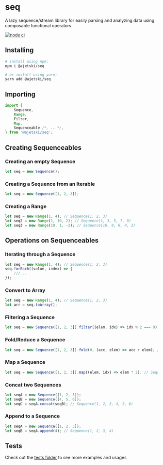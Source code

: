 # seq

A lazy sequence/stream library for easily parsing and analyzing data using composable functional operators

[![node ci](https://github.com/Ajetski/seq/actions/workflows/node-ci.yml/badge.svg)](https://github.com/Ajetski/seq/actions/workflows/node-ci.yml)

## Installing

```bash
# install using npm:
npm i @ajetski/seq

# or install using yarn:
yarn add @ajetski/seq
```

## Importing

```ts
import {
	Sequence,
	Range,
	Filter,
	Map,
	Sequenceable /*, ...*/,
} from '@ajetski/seq';
```

## Creating Sequenceables

### Creating an empty Sequence

```ts
let seq = new Sequence();
```

### Creating a Sequence from an Iterable

```ts
let seq = new Sequence([1, 2, 3]);
```

### Creating a Range

```ts
let seq = new Range(1, 4); // Sequence(1, 2, 3)
let seq2 = new Range(1, 10, 2); // Sequence(1, 3, 5, 7, 9)
let seq3 = new Range(10, 1, -2); // Sequence(10, 8, 6, 4, 2)
```

## Operations on Sequenceables

### Iterating through a Sequence

```ts
let seq = new Range(1, 4); // Sequence(1, 2, 3)
seq.forEach((value, index) => {
	///...
});
```

### Convert to Array

```ts
let seq = new Range(1, 4); // Sequence(1, 2, 3)
let arr = seq.toArray();
```

### Filtering a Sequence

```ts
let seq = new Sequence([1, 2, 3]).filter((elem, idx) => idx % 2 === 0); // Sequence(1, 3)
```

### Fold/Reduce a Sequence

```ts
let seq = new Sequence([1, 2, 3]).fold(0, (acc, elem) => acc + elem); // 6
```

### Map a Sequence

```ts
let seq = new Sequence([1, 2, 3]).map((elem, idx) => elem * 2); // Sequence(2, 4, 6)
```

### Concat two Sequences

```ts
let seqA = new Sequence([1, 2, 3]);
let seqB = new Sequence([4, 5, 6]);
let seqC = seqA.concat(seqB); // Sequence(1, 2, 3, 4, 5, 6)
```

### Append to a Sequence

```ts
let seqA = new Sequence([1, 2, 3]);
let seqB = seqA.append(4); // Sequence(1, 2, 3, 4)
```

## Tests

Check out the [tests folder](https://github.com/Ajetski/seq/tree/main/tests) to see more examples and usages
